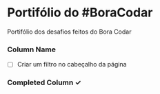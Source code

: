 # Portifólio do #BoraCodar

Portifólio dos desafios feitos do Bora Codar

### Column Name

- [ ] Criar um filtro no cabeçalho da página

### Completed Column ✓

<!-- - [x] Completed task title   -->
